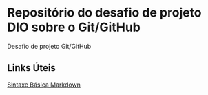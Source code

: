 # Repositório do desafio de projeto DIO sobre o Git/GitHub
Desafio de projeto Git/GitHub

## Links Úteis
[Sintaxe Básica Markdown](https://www.markdownguide.org/basic-syntax/)

